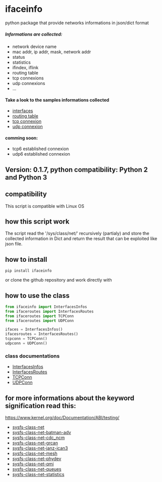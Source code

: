 # ifaceinfo
python package that provide networks informations in json/dict format

##### Informations are collected:
- network device name
- mac addr, ip addr, mask, network addr
- status
- statistics
- ifindex, iflink
- routing table
- tcp connexions
- udp connexions
- ...

#### Take a look to the samples informations collected
- [interfaces](https://github.com/atam84/ifaceinfo/blob/master/ifaceinfo/outputs_examples/test_ifacesinfos.md)
- [routing table](https://github.com/atam84/ifaceinfo/blob/master/ifaceinfo/outputs_examples/test_routes.md)
- [tcp connexion](https://github.com/atam84/ifaceinfo/blob/master/ifaceinfo/outputs_examples/test_tcp.md)
- [udp connexion](https://github.com/atam84/ifaceinfo/blob/master/ifaceinfo/outputs_examples/test_udp.md)

#### comming soon:
- tcp6 established connexion
- udp6 established connexion

## Version: 0.1.7, python compatibility: Python 2 and Python 3

## compatibility
This script is compatible with Linux OS


## how this script work
The script read the '/sys/class/net/' recursively (partialy) and store the collected information in Dict and return the result that can be exploited like json file. 

## how to install
```
pip install ifaceinfo
```
or clone the github repository and work directly with

## how to use the class
```python
from ifaceinfo import InterfacesInfos
from ifaceroutes import InterfacesRoutes
from ifaceroutes import TCPConn
from ifaceroutes import UDPConn

ifaces = InterfacesInfos()
ifacesroutes = InterfacesRoutes()
tcpconn = TCPConn()
udpconn = UDPConn()
```

### class documentations
- [InterfacesInfos](https://github.com/atam84/ifaceinfo/blob/master/ifaceinfo/doc/ifaceinfo.md#class-interfacesinfos)
- [InterfacesRoutes](https://github.com/atam84/ifaceinfo/blob/master/ifaceinfo/doc/ifaceroutes.md#class-interfacesroutes)
- [TCPConn](https://github.com/atam84/ifaceinfo/blob/master/ifaceinfo/doc/udpconn.md#class-tcpconn)
- [UDPConn](https://github.com/atam84/ifaceinfo/blob/master/ifaceinfo/doc/udpconn.md#class-udpconn)



## for more informations about the keyword signification read this:
https://www.kernel.org/doc/Documentation/ABI/testing/
- [sysfs-class-net](https://www.kernel.org/doc/Documentation/ABI/testing/sysfs-class-net)
- [sysfs-class-net-batman-adv](https://www.kernel.org/doc/Documentation/ABI/testing/sysfs-class-net-batman-adv)
- [sysfs-class-net-cdc_ncm](https://www.kernel.org/doc/Documentation/ABI/testing/sysfs-class-net-cdc_ncm)
- [sysfs-class-net-grcan](https://www.kernel.org/doc/Documentation/ABI/testing/sysfs-class-net-grcan)
- [sysfs-class-net-janz-ican3](https://www.kernel.org/doc/Documentation/ABI/testing/sysfs-class-net-janz-ican3)
- [sysfs-class-net-mesh](https://www.kernel.org/doc/Documentation/ABI/testing/sysfs-class-net-mesh)
- [sysfs-class-net-phydev](https://www.kernel.org/doc/Documentation/ABI/testing/sysfs-class-net-phydev)
- [sysfs-class-net-qmi](https://www.kernel.org/doc/Documentation/ABI/testing/sysfs-class-net-qmi)
- [sysfs-class-net-queues](https://www.kernel.org/doc/Documentation/ABI/testing/sysfs-class-net-queues)
- [sysfs-class-net-statistics](https://www.kernel.org/doc/Documentation/ABI/testing/sysfs-class-net-statistics)
